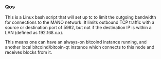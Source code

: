 ### Qos ###

This is a Linux bash script that will set up tc to limit the outgoing bandwidth for connections to the MANO network. It limits outbound TCP traffic with a source or destination port of 5982, but not if the destination IP is within a LAN (defined as 192.168.x.x).

This means one can have an always-on bitcoind instance running, and another local bitcoind/bitcoin-qt instance which connects to this node and receives blocks from it.
